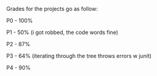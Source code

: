 Grades for the projects go as follow:

P0 - 100%

P1 - 50% (i got robbed, the code words fine)

P2 - 87%

P3 - 64% (iterating through the tree throws errors w junit)

P4 - 90%
